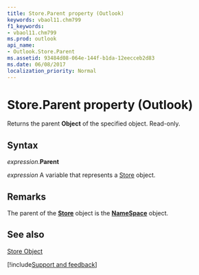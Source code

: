 ```yaml
---
title: Store.Parent property (Outlook)
keywords: vbaol11.chm799
f1_keywords:
- vbaol11.chm799
ms.prod: outlook
api_name:
- Outlook.Store.Parent
ms.assetid: 93484d08-064e-144f-b1da-12eecceb2d83
ms.date: 06/08/2017
localization_priority: Normal
---
```



# Store.Parent property (Outlook)

Returns the parent  **Object** of the specified object. Read-only.


## Syntax

_expression_.**Parent**

_expression_ A variable that represents a [Store](Outlook.Store.md) object.


## Remarks

The parent of the  **[Store](Outlook.Store.md)** object is the **[NameSpace](Outlook.NameSpace.md)** object.


## See also


[Store Object](Outlook.Store.md)

[!include[Support and feedback](~/includes/feedback-boilerplate.md)]